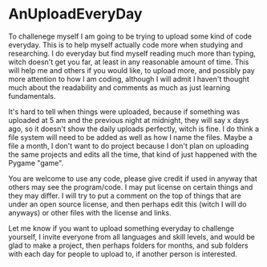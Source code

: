 # AnUploadEveryDay
To challenege myself I am going to be trying to upload some kind of code everyday. This is to help myself actually code more when studying and researching. I do everyday but find myself reading much more than typing, witch doesn't get you far, at least in any reasonable amount of time. This will help me and others if you would like, to upload more, and possibly pay more attention to how I am coding, although I will admit I haven't thought much about the readability and comments as much as just learning fundamentals. 

It's hard to tell when things were uploaded, because if something was uploaded at 5 am and the previous night at midnight, they will say x days ago, so it doesn't show the daily uploads perfectly, witch is fine. I do think a file system will need to be added as well as how I name the files. Maybe a file a month, I don't want to do project because I don't plan on uploading the same projects and edits all the time, that kind of just happened with the Pygame "game".

You are welcome to use any code, please give credit if used in anyway that others may see the program/code. I may put license on certain things and they may differ. I will try to put a comment on the top of things that are under an open source license, and then perhaps edit this (witch I will do anyways) or other files with the license and links.

Let me know if you want to upload something everyday to challenge yourself, I invite everyone from all languages and skill levels, and would be glad to make a project, then perhaps folders for months, and sub folders with each day for people to upload to, if another person is interested.
